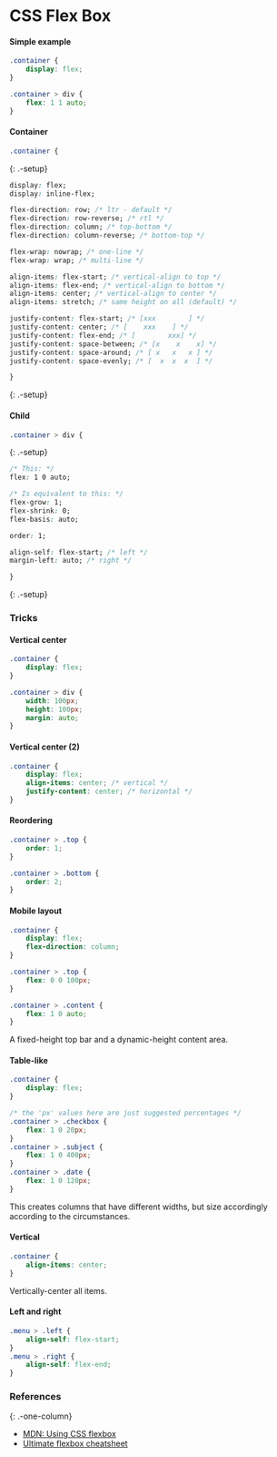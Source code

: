 # CSS Flex Box

#### Simple example

```css
.container {
    display: flex;
}
```

```css
.container > div {
    flex: 1 1 auto;
}
```

#### Container

```css
.container {
```

{: .-setup}

```css
display: flex;
display: inline-flex;
```

```css
flex-direction: row; /* ltr - default */
flex-direction: row-reverse; /* rtl */
flex-direction: column; /* top-bottom */
flex-direction: column-reverse; /* bottom-top */
```

```css
flex-wrap: nowrap; /* one-line */
flex-wrap: wrap; /* multi-line */
```

```css
align-items: flex-start; /* vertical-align to top */
align-items: flex-end; /* vertical-align to bottom */
align-items: center; /* vertical-align to center */
align-items: stretch; /* same height on all (default) */
```

```css
justify-content: flex-start; /* [xxx        ] */
justify-content: center; /* [    xxx    ] */
justify-content: flex-end; /* [        xxx] */
justify-content: space-between; /* [x    x    x] */
justify-content: space-around; /* [ x   x   x ] */
justify-content: space-evenly; /* [  x  x  x  ] */
```

```css
}
```

{: .-setup}

#### Child

```css
.container > div {
```

{: .-setup}

```css
/* This: */
flex: 1 0 auto;

/* Is equivalent to this: */
flex-grow: 1;
flex-shrink: 0;
flex-basis: auto;
```

```css
order: 1;
```

```css
align-self: flex-start; /* left */
margin-left: auto; /* right */
```

```css
}
```

{: .-setup}

### Tricks

#### Vertical center

```css
.container {
    display: flex;
}

.container > div {
    width: 100px;
    height: 100px;
    margin: auto;
}
```

#### Vertical center (2)

```css
.container {
    display: flex;
    align-items: center; /* vertical */
    justify-content: center; /* horizontal */
}
```

#### Reordering

```css
.container > .top {
    order: 1;
}

.container > .bottom {
    order: 2;
}
```

#### Mobile layout

```css
.container {
    display: flex;
    flex-direction: column;
}

.container > .top {
    flex: 0 0 100px;
}

.container > .content {
    flex: 1 0 auto;
}
```

A fixed-height top bar and a dynamic-height content area.

#### Table-like

```css
.container {
    display: flex;
}

/* the 'px' values here are just suggested percentages */
.container > .checkbox {
    flex: 1 0 20px;
}
.container > .subject {
    flex: 1 0 400px;
}
.container > .date {
    flex: 1 0 120px;
}
```

This creates columns that have different widths, but size accordingly according to the circumstances.

#### Vertical

```css
.container {
    align-items: center;
}
```

Vertically-center all items.

#### Left and right

```css
.menu > .left {
    align-self: flex-start;
}
.menu > .right {
    align-self: flex-end;
}
```

### References

{: .-one-column}

- [MDN: Using CSS flexbox](https://developer.mozilla.org/en-US/docs/Web/Guide/CSS/Flexible_boxes)
- [Ultimate flexbox cheatsheet](http://www.sketchingwithcss.com/samplechapter/cheatsheet.html)
